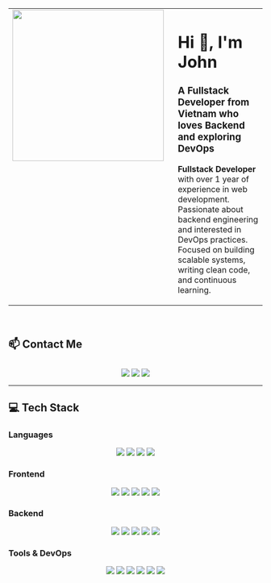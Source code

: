 <table border="0" style="border-collapse: collapse; border: none;">
  <tr>
    <td width="300" align="center" valign="top">
      <img src="https://i.pinimg.com/originals/e4/26/70/e426702edf874b181aced1e2fa5c6cde.gif" width="300" />
    </td>
    <td style="padding-left: 20px;" valign="top">
      <h1>Hi 👋, I'm John</h1>
      <h3>A Fullstack Developer from Vietnam who loves Backend and exploring DevOps</h3>
      <p>
        <strong>Fullstack Developer</strong> with over 1 year of experience in web development.<br>
        Passionate about backend engineering and interested in DevOps practices.<br>
        Focused on building scalable systems, writing clean code, and continuous learning.
      </p>
    </td>
  </tr>
</table>



<br />



## 📫 Contact Me
<p align="center" style="padding-top: 10px;">
  <a href="mailto:marta.dev@example.com"><img src="https://img.shields.io/badge/Gmail-marta.dev@example.com-D14836?style=for-the-badge&logo=gmail&logoColor=white"/></a>
  <a href="https://www.linkedin.com/in/marta-dev"><img src="https://img.shields.io/badge/LinkedIn-Marta%20Dev-0077B5?style=for-the-badge&logo=linkedin&logoColor=white"/></a>
  <a href="https://github.com/marta-dev"><img src="https://img.shields.io/badge/GitHub-marta--dev-181717?style=for-the-badge&logo=github&logoColor=white"/></a>
</p>

---

## 💻 Tech Stack

### Languages
<p align="center">
  <img src="https://img.shields.io/badge/JavaScript-F7DF1E?style=for-the-badge&logo=javascript&logoColor=black"/>
  <img src="https://img.shields.io/badge/TypeScript-3178C6?style=for-the-badge&logo=typescript&logoColor=white"/>
  <img src="https://img.shields.io/badge/HTML5-E34F26?style=for-the-badge&logo=html5&logoColor=white"/>
  <img src="https://img.shields.io/badge/CSS3-1572B6?style=for-the-badge&logo=css3&logoColor=white"/>
</p>

### Frontend
<p align="center">
  <img src="https://img.shields.io/badge/React-61DAFB?style=for-the-badge&logo=react&logoColor=black"/>
  <img src="https://img.shields.io/badge/Next.js-000000?style=for-the-badge&logo=nextdotjs&logoColor=white"/>
  <img src="https://img.shields.io/badge/Redux-764ABC?style=for-the-badge&logo=redux&logoColor=white"/>
  <img src="https://img.shields.io/badge/Tailwind%20CSS-38B2AC?style=for-the-badge&logo=tailwind-css&logoColor=white"/>
  <img src="https://img.shields.io/badge/Ant%20Design-0170FE?style=for-the-badge&logo=ant-design&logoColor=white"/>
</p>

### Backend
<p align="center">
  <img src="https://img.shields.io/badge/Node.js-339933?style=for-the-badge&logo=node.js&logoColor=white"/>
  <img src="https://img.shields.io/badge/NestJS-E0234E?style=for-the-badge&logo=nestjs&logoColor=white"/>
  <img src="https://img.shields.io/badge/PostgreSQL-4169E1?style=for-the-badge&logo=postgresql&logoColor=white"/>
  <img src="https://img.shields.io/badge/Prisma-2D3748?style=for-the-badge&logo=prisma&logoColor=white"/>
  <img src="https://img.shields.io/badge/API-FF6F00?style=for-the-badge&logo=graphql&logoColor=white"/>
</p>

### Tools & DevOps
<p align="center">
  <img src="https://img.shields.io/badge/Git-F05032?style=for-the-badge&logo=git&logoColor=white"/>
  <img src="https://img.shields.io/badge/GitHub-181717?style=for-the-badge&logo=github&logoColor=white"/>
  <img src="https://img.shields.io/badge/Postman-FF6C37?style=for-the-badge&logo=postman&logoColor=white"/>
  <img src="https://img.shields.io/badge/Docker-2496ED?style=for-the-badge&logo=docker&logoColor=white"/>
  <img src="https://img.shields.io/badge/GitHub%20Actions-2088FF?style=for-the-badge&logo=github-actions&logoColor=white"/>
  <img src="https://img.shields.io/badge/Vercel-000000?style=for-the-badge&logo=vercel&logoColor=white"/>
</p>


